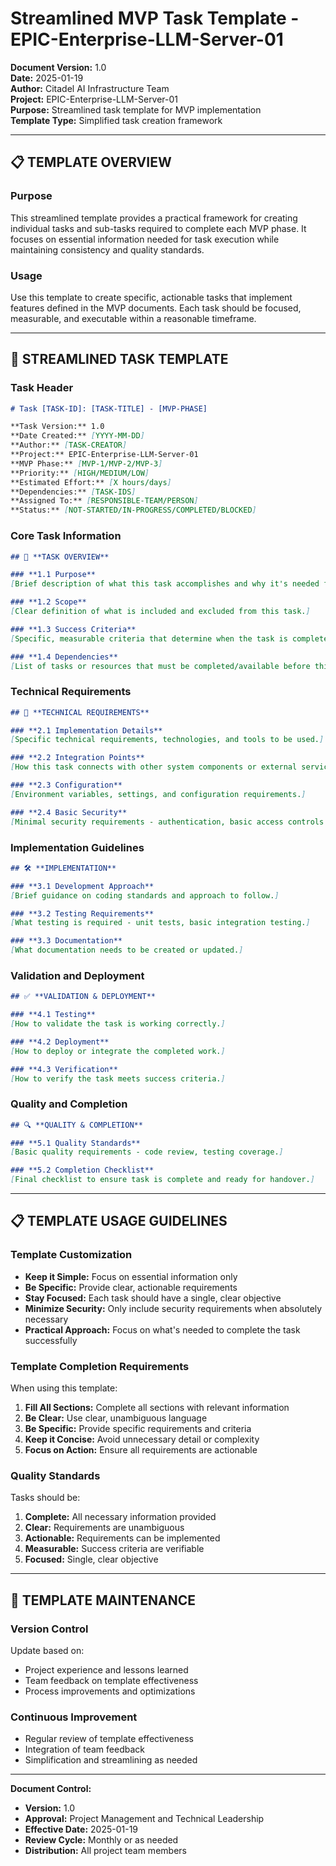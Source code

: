 # Streamlined MVP Task Template - EPIC-Enterprise-LLM-Server-01

**Document Version:** 1.0  
**Date:** 2025-01-19  
**Author:** Citadel AI Infrastructure Team  
**Project:** EPIC-Enterprise-LLM-Server-01  
**Purpose:** Streamlined task template for MVP implementation  
**Template Type:** Simplified task creation framework  

---

## 📋 **TEMPLATE OVERVIEW**

### **Purpose**
This streamlined template provides a practical framework for creating individual tasks and sub-tasks required to complete each MVP phase. It focuses on essential information needed for task execution while maintaining consistency and quality standards.

### **Usage**
Use this template to create specific, actionable tasks that implement features defined in the MVP documents. Each task should be focused, measurable, and executable within a reasonable timeframe.

---

## 🎯 **STREAMLINED TASK TEMPLATE**

### **Task Header**

```markdown
# Task [TASK-ID]: [TASK-TITLE] - [MVP-PHASE]

**Task Version:** 1.0  
**Date Created:** [YYYY-MM-DD]  
**Author:** [TASK-CREATOR]  
**Project:** EPIC-Enterprise-LLM-Server-01  
**MVP Phase:** [MVP-1/MVP-2/MVP-3]  
**Priority:** [HIGH/MEDIUM/LOW]  
**Estimated Effort:** [X hours/days]  
**Dependencies:** [TASK-IDS]  
**Assigned To:** [RESPONSIBLE-TEAM/PERSON]  
**Status:** [NOT-STARTED/IN-PROGRESS/COMPLETED/BLOCKED]  
```

### **Core Task Information**

```markdown
## 📝 **TASK OVERVIEW**

### **1.1 Purpose**
[Brief description of what this task accomplishes and why it's needed for the MVP.]

### **1.2 Scope**
[Clear definition of what is included and excluded from this task.]

### **1.3 Success Criteria**
[Specific, measurable criteria that determine when the task is complete.]

### **1.4 Dependencies**
[List of tasks or resources that must be completed/available before this task can start.]
```

### **Technical Requirements**

```markdown
## 🔧 **TECHNICAL REQUIREMENTS**

### **2.1 Implementation Details**
[Specific technical requirements, technologies, and tools to be used.]

### **2.2 Integration Points**
[How this task connects with other system components or external services.]

### **2.3 Configuration**
[Environment variables, settings, and configuration requirements.]

### **2.4 Basic Security**
[Minimal security requirements - authentication, basic access controls if needed.]
```

### **Implementation Guidelines**

```markdown
## 🛠️ **IMPLEMENTATION**

### **3.1 Development Approach**
[Brief guidance on coding standards and approach to follow.]

### **3.2 Testing Requirements**
[What testing is required - unit tests, basic integration testing.]

### **3.3 Documentation**
[What documentation needs to be created or updated.]
```

### **Validation and Deployment**

```markdown
## ✅ **VALIDATION & DEPLOYMENT**

### **4.1 Testing**
[How to validate the task is working correctly.]

### **4.2 Deployment**
[How to deploy or integrate the completed work.]

### **4.3 Verification**
[How to verify the task meets success criteria.]
```

### **Quality and Completion**

```markdown
## 🔍 **QUALITY & COMPLETION**

### **5.1 Quality Standards**
[Basic quality requirements - code review, testing coverage.]

### **5.2 Completion Checklist**
[Final checklist to ensure task is complete and ready for handover.]
```

---

## 📋 **TEMPLATE USAGE GUIDELINES**

### **Template Customization**
- **Keep it Simple:** Focus on essential information only
- **Be Specific:** Provide clear, actionable requirements
- **Stay Focused:** Each task should have a single, clear objective
- **Minimize Security:** Only include security requirements when absolutely necessary
- **Practical Approach:** Focus on what's needed to complete the task successfully

### **Template Completion Requirements**
When using this template:

1. **Fill All Sections:** Complete all sections with relevant information
2. **Be Clear:** Use clear, unambiguous language
3. **Be Specific:** Provide specific requirements and criteria
4. **Keep it Concise:** Avoid unnecessary detail or complexity
5. **Focus on Action:** Ensure all requirements are actionable

### **Quality Standards**
Tasks should be:

1. **Complete:** All necessary information provided
2. **Clear:** Requirements are unambiguous
3. **Actionable:** Requirements can be implemented
4. **Measurable:** Success criteria are verifiable
5. **Focused:** Single, clear objective

---

## 🔄 **TEMPLATE MAINTENANCE**

### **Version Control**
Update based on:
- Project experience and lessons learned
- Team feedback on template effectiveness
- Process improvements and optimizations

### **Continuous Improvement**
- Regular review of template effectiveness
- Integration of team feedback
- Simplification and streamlining as needed

---

**Document Control:**
- **Version:** 1.0
- **Approval:** Project Management and Technical Leadership
- **Effective Date:** 2025-01-19
- **Review Cycle:** Monthly or as needed
- **Distribution:** All project team members 